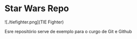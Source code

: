# Star Wars Repo

![./tiefighter.png](TIE Fighter)

Esre repositório serve de exemplo para o curgo de Git e Github
